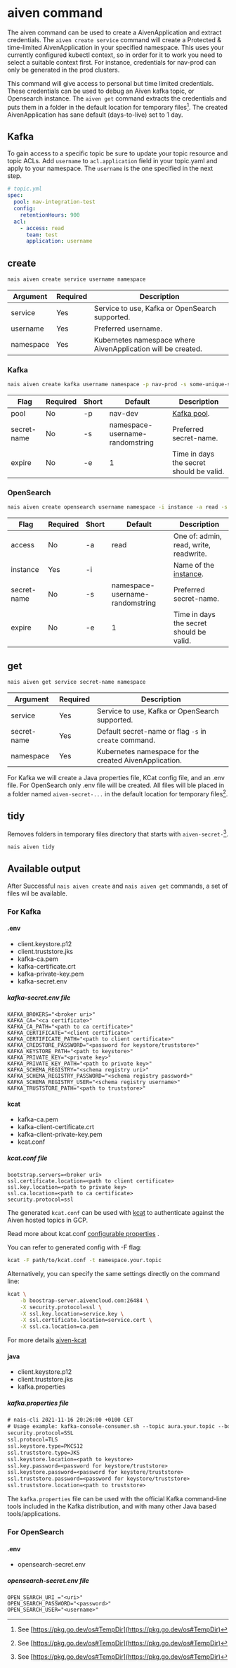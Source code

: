 # aiven command

The aiven command can be used to create a AivenApplication and extract credentials.
The `aiven create service` command will create a Protected & time-limited AivenApplication in your specified namespace.
This uses your currently configured kubectl context, so in order for it to work you need to select a suitable context first.
For instance, credentials for nav-prod can only be generated in the prod clusters.

This command will give access to personal but time limited credentials.
These credentials can be used to debug an Aiven kafka topic, or Opensearch instance.
The `aiven get` command extracts the credentials and puts them in a folder in the default location for temporary files[^1].
The created AivenApplication has sane default (days-to-live) set to 1 day.

## Kafka

To gain access to a specific topic be sure to update your topic resource and topic ACLs.
Add `username` to `acl.application` field in your topic.yaml and apply to your namespace.
The `username` is the one specified in the next step.

```yaml
# topic.yml
spec:
  pool: nav-integration-test
  config:
    retentionHours: 900
  acl:
    - access: read
      team: test
      application: username
```

## create

```bash
nais aiven create service username namespace
```

| Argument  | Required | Description                                                  |
|-----------|----------|--------------------------------------------------------------|
| service   | Yes      | Service to use, Kafka or OpenSearch supported.               |
| username  | Yes      | Preferred username.                                          |
| namespace | Yes      | Kubernetes namespace where AivenApplication will be created. |

### Kafka

```bash
nais aiven create kafka username namespace -p nav-prod -s some-unique-secretname -e 10
```

| Flag        | Required | Short | Default                         | Description                                     |
|-------------|----------|-------|---------------------------------|-------------------------------------------------|
| pool        | No       | -p    | nav-dev                         | [Kafka pool](../../persistence/kafka/README.md). |
| secret-name | No       | -s    | namespace-username-randomstring | Preferred secret-name.                          |
| expire      | No       | -e    | 1                               | Time in days the secret should be valid.        |

### OpenSearch

```bash
nais aiven create opensearch username namespace -i instance -a read -s some-unique-secretname -e 10
```

| Flag        | Required | Short | Default                         | Description                                                         |
|-------------|----------|-------|---------------------------------|---------------------------------------------------------------------|
| access      | No       | -a    | read                            | One of: admin, read, write, readwrite.                              |
| instance    | Yes      | -i    |                                 | Name of the [instance](../../persistence/open-search/#get-your-own). |
| secret-name | No       | -s    | namespace-username-randomstring | Preferred secret-name.                                              |
| expire      | No       | -e    | 1                               | Time in days the secret should be valid.                            |

## get

```bash
nais aiven get service secret-name namespace
```

| Argument    | Required | Description                                            |
|-------------|----------|--------------------------------------------------------|
| service     | Yes      | Service to use, Kafka or OpenSearch supported.         |
| secret-name | Yes      | Default secret-name or flag `-s` in `create` command.  |
| namespace   | Yes      | Kubernetes namespace for the created AivenApplication. |

For Kafka we will create a Java properties file, KCat config file, and an .env file.
For OpenSearch only .env file will be created.
All files will ble placed in a folder named `aiven-secret-...` in the default location for temporary files[^1].

## tidy

Removes folders in temporary files directory that starts with `aiven-secret-`[^1].

```bash
nais aiven tidy
```

## Available output

After Successful `nais aiven create` and `nais aiven get` commands, a set of files wil be available.

### For Kafka

#### .env

- client.keystore.p12
- client.truststore.jks
- kafka-ca.pem
- kafka-certificate.crt
- kafka-private-key.pem
- kafka-secret.env

##### kafka-secret.env file

```Properties
KAFKA_BROKERS="<broker uri>"
KAFKA_CA="<ca certificate>"
KAFKA_CA_PATH="<path to ca certificate>"
KAFKA_CERTIFICATE="<client certificate>"
KAFKA_CERTIFICATE_PATH="<path to client certificate>"
KAFKA_CREDSTORE_PASSWORD="<password for keystore/truststore>"
KAFKA_KEYSTORE_PATH="<path to keystore>"
KAFKA_PRIVATE_KEY="<private key>"
KAFKA_PRIVATE_KEY_PATH="<path to private key>"
KAFKA_SCHEMA_REGISTRY="<schema registry uri>"
KAFKA_SCHEMA_REGISTRY_PASSWORD="<schema registry password>"
KAFKA_SCHEMA_REGISTRY_USER="<schema registry username>"
KAFKA_TRUSTSTORE_PATH="<path to truststore>"
```

#### kcat

- kafka-ca.pem
- kafka-client-certificate.crt
- kafka-client-private-key.pem
- kcat.conf

##### kcat.conf file

```Properties
bootstrap.servers=<broker uri>
ssl.certificate.location=<path to client certificate>
ssl.key.location=<path to private key>
ssl.ca.location=<path to ca certificate>
security.protocol=ssl
```

The generated `kcat.conf` can be used with [kcat](https://github.com/edenhill/kcat) to authenticate against the Aiven hosted topics in GCP.

Read more about kcat.conf [configurable properties](https://github.com/edenhill/librdkafka/blob/master/CONFIGURATION.md)
.

You can refer to generated config with -F flag:

```sh
kcat -F path/to/kcat.conf -t namespace.your.topic
```

Alternatively, you can specify the same settings directly on the command line:

```sh
kcat \
    -b boostrap-server.aivencloud.com:26484 \
    -X security.protocol=ssl \
    -X ssl.key.location=service.key \
    -X ssl.certificate.location=service.cert \
    -X ssl.ca.location=ca.pem
```

For more details [aiven-kcat](https://help.aiven.io/en/articles/2607674-using-kafkacat)

#### java

- client.keystore.p12
- client.truststore.jks
- kafka.properties

##### kafka.properties file

```txt
# nais-cli 2021-11-16 20:26:00 +0100 CET
# Usage example: kafka-console-consumer.sh --topic aura.your.topic --bootstrap-server <broker uri> --consumer.config <file path>/kafka.properties
security.protocol=SSL
ssl.protocol=TLS
ssl.keystore.type=PKCS12
ssl.truststore.type=JKS
ssl.keystore.location=<path to keystore>
ssl.key.password=<password for keystore/truststore>
ssl.keystore.password=<password for keystore/truststore>
ssl.truststore.password=<password for keystore/truststore>
ssl.truststore.location=<path to truststore>
```

The `kafka.properties` file can be used with the official Kafka command-line tools included in the Kafka distribution, and with many other Java based tools/applications.

### For OpenSearch

#### .env

- opensearch-secret.env

##### opensearch-secret.env file

```Properties
OPEN_SEARCH_URI_="<uri>"
OPEN_SEARCH_PASSWORD="<password>"
OPEN_SEARCH_USER="<username>"
```

[^1]: See [https://pkg.go.dev/os#TempDir](https://pkg.go.dev/os#TempDir)
